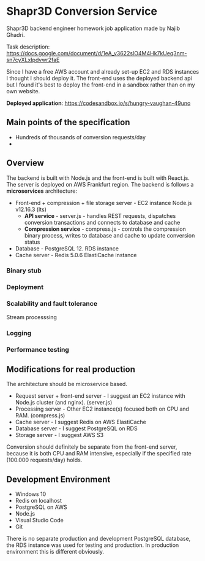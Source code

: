 # Shapr3D Conversion Service
Shapr3D backend engineer homework job application made by Najib Ghadri.

Task description: https://docs.google.com/document/d/1eA_v3622sIO4M4Hk7kUeq3nm-sn7cyXLxIpdvwr2faE

Since I have a free AWS account and already set-up EC2 and RDS instances I thought I should deploy it.
The front-end uses the deployed backend api but I found it's best to deploy the front-end in a sandbox rather than on my own website.

**Deployed application**: https://codesandbox.io/s/hungry-vaughan-49uno


## Main points of the specification
 - Hundreds of thousands of conversion requests/day
 - 

## Overview
The backend is built with Node.js and the front-end is built with React.js.
The server is deployed on AWS Frankfurt region.
The backend is follows a **microservices** architecture:
 - Front-end + compression + file storage server - EC2 instance Node.js v12.16.3 (lts)
   - **API service** - server.js - handles REST requests, dispatches conversion transactions and connects to database and cache
   - **Compression service** - compress.js - controls the compression binary process, writes to database and cache to update conversion status
 - Database - PostgreSQL 12. RDS instance
 - Cache server - Redis 5.0.6 ElastiCache instance


### Binary stub

### Deployment

### Scalability and fault tolerance

Stream processsing

### Logging

### Performance testing

## Modifications for real production
The architecture should be microservice based.
 - Request server + front-end server - I suggest an EC2 instance with Node.js cluster (and nginx). (server.js) 
 - Processing server - Other EC2 instance(s) focused both on CPU and RAM. (compress.js)
 - Cache server - I suggest Redis on AWS ElastiCache
 - Database server - I suggest PostgreSQL on RDS
 - Storage server - I suggest AWS S3 


Conversion should definitely be separate from the front-end server, because it is both CPU and RAM intensive, especially if the specified rate (100.000 requests/day) holds.

## Development Environment

  - Windows 10
  - Redis on localhost
  - PostgreSQL on AWS
  - Node.js
  - Visual Studio Code
  - Git

There is no separate production and development PostgreSQL database, the RDS instance was used for testing and production. In production environment this is different obviously.